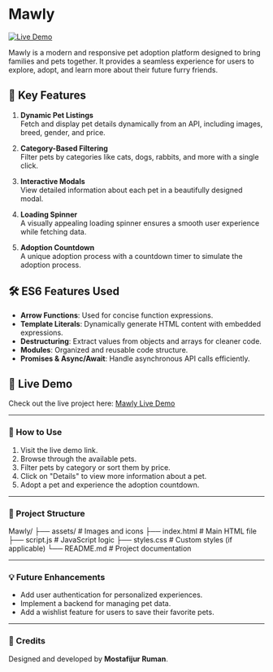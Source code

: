 # Mawly

[![Live Demo](https://img.shields.io/badge/Live-Demo-brightgreen)](https://mostafijurruman.github.io/Mawly/)

Mawly is a modern and responsive pet adoption platform designed to bring families and pets together. It provides a seamless experience for users to explore, adopt, and learn more about their future furry friends.

## 🌟 Key Features

1. **Dynamic Pet Listings**  
   Fetch and display pet details dynamically from an API, including images, breed, gender, and price.

2. **Category-Based Filtering**  
   Filter pets by categories like cats, dogs, rabbits, and more with a single click.

3. **Interactive Modals**  
   View detailed information about each pet in a beautifully designed modal.

4. **Loading Spinner**  
   A visually appealing loading spinner ensures a smooth user experience while fetching data.

5. **Adoption Countdown**  
   A unique adoption process with a countdown timer to simulate the adoption process.

## 🛠️ ES6 Features Used

- **Arrow Functions**: Used for concise function expressions.
- **Template Literals**: Dynamically generate HTML content with embedded expressions.
- **Destructuring**: Extract values from objects and arrays for cleaner code.
- **Modules**: Organized and reusable code structure.
- **Promises & Async/Await**: Handle asynchronous API calls efficiently.

## 🚀 Live Demo

Check out the live project here: [Mawly Live Demo](https://mostafijurruman.github.io/Mawly/)

---

### 📄 How to Use

1. Visit the live demo link.
2. Browse through the available pets.
3. Filter pets by category or sort them by price.
4. Click on "Details" to view more information about a pet.
5. Adopt a pet and experience the adoption countdown.

---

### 📂 Project Structure
Mawly/ ├── assets/ # Images and icons ├── index.html # Main HTML file ├── script.js # JavaScript logic ├── styles.css # Custom styles (if applicable) └── README.md # Project documentation

---

### 💡 Future Enhancements

- Add user authentication for personalized experiences.
- Implement a backend for managing pet data.
- Add a wishlist feature for users to save their favorite pets.

---

### 🖤 Credits

Designed and developed by **Mostafijur Ruman**.